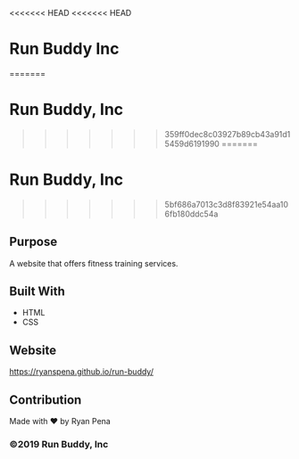 <<<<<<< HEAD
<<<<<<< HEAD
# Run Buddy Inc
=======
# Run Buddy, Inc
>>>>>>> 359ff0dec8c03927b89cb43a91d15459d6191990
=======
# Run Buddy, Inc
>>>>>>> 5bf686a7013c3d8f83921e54aa106fb180ddc54a

## Purpose
A website that offers fitness training services. 

## Built With
* HTML
* CSS

## Website
https://ryanspena.github.io/run-buddy/

## Contribution
Made with ❤️ by Ryan Pena

### ©️2019 Run Buddy, Inc 
